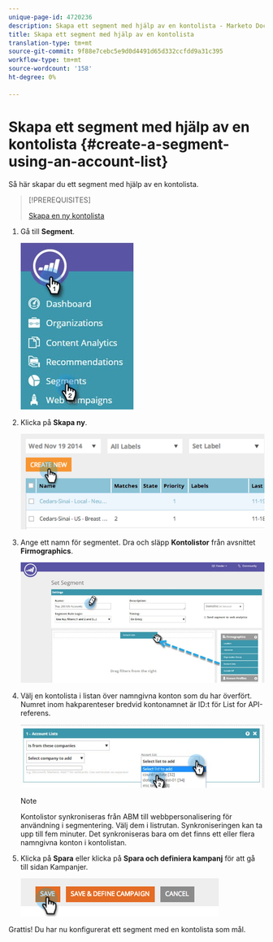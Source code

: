 ```yaml
---
unique-page-id: 4720236
description: Skapa ett segment med hjälp av en kontolista - Marketo Docs - Produktdokumentation
title: Skapa ett segment med hjälp av en kontolista
translation-type: tm+mt
source-git-commit: 9f88e7cebc5e9d0d4491d65d332ccfdd9a31c395
workflow-type: tm+mt
source-wordcount: '158'
ht-degree: 0%

---
```



# Skapa ett segment med hjälp av en kontolista {#create-a-segment-using-an-account-list}

Så här skapar du ett segment med hjälp av en kontolista.

>[!PREREQUISITES]
>
>[Skapa en ny kontolista](/help/marketo/product-docs/target-account-management/target/account-lists.md)

1. Gå till **Segment**.

   ![](assets/new-dropdown-segments-hand-no-account-list.jpg)

1. Klicka på **Skapa ny**.

   ![](assets/image2014-11-19-19-3a33-3a47.png)

1. Ange ett namn för segmentet. Dra och släpp **Kontolistor** från avsnittet **Firmographics**.

   ![](assets/set-segment-hands.jpg)

1. Välj en kontolista i listan över namngivna konton som du har överfört. Numret inom hakparenteser bredvid kontonamnet är ID:t för List for API-referens.

   ![](assets/select-list-for-segment-hands.jpg)

   >[!NOTE]
   >
   >Kontolistor synkroniseras från ABM till webbpersonalisering för användning i segmentering. Välj dem i listrutan. Synkroniseringen kan ta upp till fem minuter. Det synkroniseras bara om det finns ett eller flera namngivna konton i kontolistan.

1. Klicka på **Spara** eller klicka på **Spara och definiera kampanj** för att gå till sidan Kampanjer.

   ![](assets/image2014-11-19-19-3a48-3a20.png)

Grattis! Du har nu konfigurerat ett segment med en kontolista som mål.
